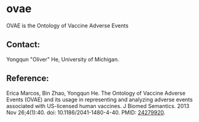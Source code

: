# ovae
OVAE is the Ontology of Vaccine Adverse Events

## Contact:

Yongqun "Oliver" He, University of Michigan. 

## Reference:

Erica Marcos, Bin Zhao, Yongqun He. The Ontology of Vaccine Adverse Events (OVAE) and its usage in representing and analyzing adverse events associated with US-licensed human vaccines. J Biomed Semantics. 2013 Nov 26;4(1):40. doi: 10.1186/2041-1480-4-40. PMID: [24279920](https://pubmed.ncbi.nlm.nih.gov/24279920/).
